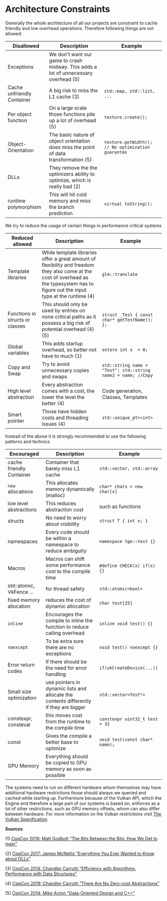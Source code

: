 # Architecture Constraints

Generally the whole architecture of all our projects are constraint to cache friendly and low overhead operations.
Therefore following things are not allowed.

| Disallowed                 | Description                                                                           | Example                                                |
| -------------------------- | ------------------------------------------------------------------------------------- | ------------------------------------------------------ |
| Exceptions                 | We don't want our game to crash midway. This adds a lot of unnecessary overhead (5)   |                                                        |
| Cache unfriendly Container | A big risk to miss the L1 cache               (3)                                     | ```std::map, std::list, ...```                         |
| Per object function        | On a large scale those functions pile up a lot of overhead     (5)                    | ```texture.create();```                                |
| Object-Orientation         | The basic nature of object orientation does miss the point of data transformation (5) | ```texture.getWidth(); // No optimization guarantee``` |
| DLLs                       | They remove the the optimizers ability to optimize, which is really bad  (2)          |                                                        |
| runtime polymorphism       | This will hit cold memory and miss the branch prediction                              | ```virtual toString();```                              |

We try to reduce the usage of certain things in performance critical systems

| Reduced allowed                 | Description                                                                                                                                                                           | Example                                                           |
| ------------------------------- | ------------------------------------------------------------------------------------------------------------------------------------------------------------------------------------- | ----------------------------------------------------------------- |
| Template libraries              | While template libraries offer a great amount of flexibility and freedom they also come at the cost of overhead as the typesystem has to figure out the input type at the runtime (4) | ```glm::translate       ```                                       |
| Functions in structs or classes | This should only be used by entries on none critical paths as it possess a big risk of potential overhead (4)(5)                                                                      | ```struct _Test { const char* getTestName(); };```                |
| Global variables                | This adds startup overhead, so better not have to much (1)                                                                                                                            | ```extern int x  = 0;```                                          |
| Copy and Swap                   | Try to avoid unnecessary copies and swaps                                                                                                                                             | ```std::string name = "Test"; std::string name2 = name; //Copy``` |
| High level abstraction          | Every abstraction comes with a cost, the lower the level the better (4)                                                                                                               | Code generation, Classes, Templates                               |
| Smart pointer                   | Those have hidden costs and threading issues (4)                                                                                                                                      | ```std::unique_ptr<int>```                                        |

Instead of the above it is strongly recommended to use the following patterns and technics.

| Encouraged               | Description                                                                            | Example                            |
| ------------------------ | -------------------------------------------------------------------------------------- | ---------------------------------- |
| cache friendly Container | Container that barely miss L1 cache                                                    | ```std::vector, std::array```      |
| `new` allocations        | This allocates memory dynamically (malloc)                                             | ```char* chars = new char[x]```    |
| low level abstractions   | This reduces abstraction cost                                                          | such as functions                  |
| structs                  | No need to worry about visibility                                                      | ```struct T { int x; }```          |
| namespaces               | Every code should be within a namespace to reduce ambiguity                            | ```namespace tge::test {}```       |
| Macros                   | Macros can shift some performance cost to the compile time                             | ```#define CHECK(x) if(x) {}```    |
| std::atomic, VkFence ... | for thread safety                                                                      | ```std::atomic<bool>```            |
| fixed memory allocation  | reduces the cost of dynamic allocation                                                 | ```char test[25]```                |
| `inline`                 | Encourages the compile to inline the function to reduce calling overhead               | ```inline void test() {}```        |
| `noexcept`               | To be extra sure there are no exceptions                                               | ```void test() noexcept {}```      |
| Error return codes       | If there should be the need for error handling                                         | ```if(vkCreateDevice(...))```      |
| Small size optimization  | use pointers in dynamic lists and allocate the contents differently if they are bigger | ```std::vector<Test*>```           |
| constexpr, consteval     | this moves cost from the runtime to the compile time                                   | ```constexpr uint32_t test = 32``` |
| const                    | Gives the compile a better base to optimize                                            | ```void test(const char* name);``` |
| GPU Memory               | Everything should be copied to GPU memory as soon as possible                          |                                    |

The systems need to run on different hardware whom themselves may have additional hardware restrictions those should always we queried and cached while starting up. Furthermore because of the Vulkan API, which the Engine and therefore a large part of our systems is based on, enforces as a lot of other restrictions, such as GPU memory offsets, whom can also differ between hardware. For more information on the Vulkan restrictions visit [The Vulkan Specification](https://www.khronos.org/registry/vulkan/specs/1.2-extensions/pdf/vkspec.pdf)

**Sources**

(1) [CppCon 2018: Matt Godbolt “The Bits Between the Bits: How We Get to main"](https://www.youtube.com/watch?v=dOfucXtyEsU)

(2) [CppCon 2017: James McNellis “Everything You Ever Wanted to Know about DLLs”](https://www.youtube.com/watch?v=JPQWQfDhICA)

(3) [CppCon 2014: Chandler Carruth "Efficiency with Algorithms, Performance with Data Structures"](https://www.youtube.com/watch?v=fHNmRkzxHWs)

(4) [CppCon 2019: Chandler Carruth “There Are No Zero-cost Abstractions”](https://www.youtube.com/watch?v=rHIkrotSwcc)

(5) [CppCon 2014: Mike Acton "Data-Oriented Design and C++"](https://www.youtube.com/watch?v=rX0ItVEVjHc)
